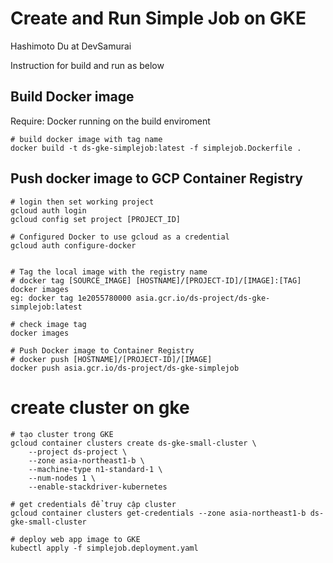 # Create and Run Simple Job on GKE
Hashimoto Du at DevSamurai

Instruction for build and run as below

## Build Docker image
Require: Docker running on the build enviroment
```
# build docker image with tag name
docker build -t ds-gke-simplejob:latest -f simplejob.Dockerfile .
```

## Push docker image to GCP Container Registry
```
# login then set working project
gcloud auth login
gcloud config set project [PROJECT_ID]

# Configured Docker to use gcloud as a credential
gcloud auth configure-docker


# Tag the local image with the registry name 
# docker tag [SOURCE_IMAGE] [HOSTNAME]/[PROJECT-ID]/[IMAGE]:[TAG]
docker images
eg: docker tag 1e2055780000 asia.gcr.io/ds-project/ds-gke-simplejob:latest

# check image tag
docker images

# Push Docker image to Container Registry
# docker push [HOSTNAME]/[PROJECT-ID]/[IMAGE]
docker push asia.gcr.io/ds-project/ds-gke-simplejob

```

# create cluster on gke
```
# tạo cluster trong GKE
gcloud container clusters create ds-gke-small-cluster \
	--project ds-project \
	--zone asia-northeast1-b \
	--machine-type n1-standard-1 \
	--num-nodes 1 \
	--enable-stackdriver-kubernetes
```

```
# get credentials để truy cập cluster
gcloud container clusters get-credentials --zone asia-northeast1-b ds-gke-small-cluster

# deploy web app image to GKE
kubectl apply -f simplejob.deployment.yaml

```